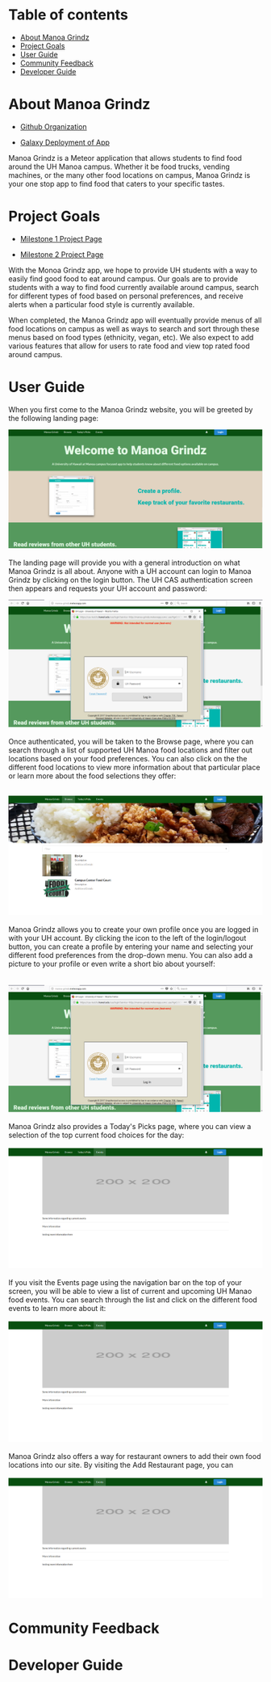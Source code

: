 # Table of contents

* [About Manoa Grindz](#about-manoa-grindz)
* [Project Goals](#project-goals)
* [User Guide](#user-guide)
* [Community Feedback](#community-feedback)
* [Developer Guide](#developer-guide)

# About Manoa Grindz

* [Github Organization](https://github.com/manoa-grindz)

* [Galaxy Deployment of App](http://manoa-grindz.meteorapp.com/)

Manoa Grindz is a Meteor application that allows students to find food around the UH Manoa campus. Whether it be food trucks, vending machines, or the many other food locations on campus, Manoa Grindz is your one stop app to find food that caters to your specific tastes. 


# Project Goals

* [Milestone 1 Project Page](https://github.com/manoa-grindz/manoa-grindz/projects/1)

* [Milestone 2 Project Page](https://github.com/manoa-grindz/manoa-grindz/projects/2)

With the Monoa Grindz app, we hope to provide UH students with a way to easily find good food to eat around campus. Our goals are to provide students with a way to find food currently available around campus, search for different types of food based on personal preferences, and receive alerts when a particular food style is currently available. 

When completed, the Manoa Grindz app will eventually provide menus of all food locations on campus as well as ways to search and sort through these menus based on food types (ethnicity, vegan, etc). We also expect to add various features that allow for users to rate food and view top rated food around campus. 


# User Guide
When you first come to the Manoa Grindz website, you will be greeted by the following landing page: 
<br />

![](images/landing.png)
<br />
<br />
The landing page will provide you with a general introduction on what Manoa Grindz is all about. Anyone with a UH account can login to Manoa Grindz by clicking on the login button. The UH CAS authentication screen then appears and requests your UH account and password:

![](images/login.png)
<br />
<br />
Once authenticated, you will be taken to the Browse page, where you can search through a list of supported UH Manoa food locations and filter out locations based on your food preferences. You can also click on the the different food locations to view more information about that particular place or learn more about the food selections they offer:
<br />
<br />
 
![](images/browse.png)
<br />
<br />
Manoa Grindz allows you to create your own profile once you are logged in with your UH account. By clicking the icon to the left of the login/logout button, you can create a profile by entering your name and selecting your different food preferences from the drop-down menu. You can also add a picture to your profile or even write a short bio about yourself:  
<br />
<br />
![](images/login.png)
<br />
<br />
Manoa Grindz also provides a Today's Picks page, where you can view a selection of the top current food choices for the day: 
<br />
<br />
![](images/events.png)
<br />
<br />
If you visit the Events page using the navigation bar on the top of your screen, you will be able to view a list of current and upcoming UH Manao food events. You can search through the list and click on the different food events to learn more about it:
<br />
<br />
![](images/events.png)
<br />
<br />
Manoa Grindz also offers a way for restaurant owners to add their own food locations into our site. By visiting the Add Restaurant page, you can 
<br />
<br />
![](images/events.png)


# Community Feedback






# Developer Guide


